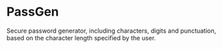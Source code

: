 # PassGen
Secure password generator, including characters, digits and punctuation, based on the character length specified by the user.
